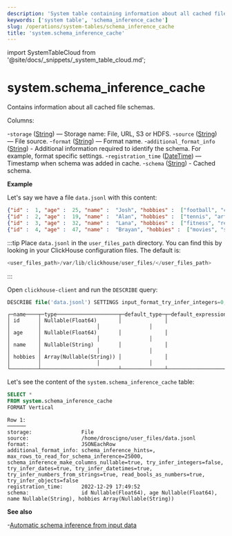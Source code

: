 ```yaml
---
description: 'System table containing information about all cached file schemas.'
keywords: ['system table', 'schema_inference_cache']
slug: /operations/system-tables/schema_inference_cache
title: 'system.schema_inference_cache'
---
```


import SystemTableCloud from '@site/docs/_snippets/_system_table_cloud.md';

# system.schema_inference_cache

<SystemTableCloud/>

Contains information about all cached file schemas.

Columns:

-`storage` ([String](/sql-reference/data-types/string.md)) — Storage name: File, URL, S3 or HDFS.
-`source` ([String](/sql-reference/data-types/string.md)) — File source.
-`format` ([String](/sql-reference/data-types/string.md)) — Format name.
-`additional_format_info` ([String](/sql-reference/data-types/string.md)) - Additional information required to identify the schema. For example, format specific settings.
-`registration_time` ([DateTime](/sql-reference/data-types/datetime.md)) — Timestamp when schema was added in cache.
-`schema` ([String](/sql-reference/data-types/string.md)) - Cached schema.

**Example**

Let's say we have a file `data.jsonl` with this content:

```json
{"id" :  1, "age" :  25, "name" :  "Josh", "hobbies" :  ["football", "cooking", "music"]}
{"id" :  2, "age" :  19, "name" :  "Alan", "hobbies" :  ["tennis", "art"]}
{"id" :  3, "age" :  32, "name" :  "Lana", "hobbies" :  ["fitness", "reading", "shopping"]}
{"id" :  4, "age" :  47, "name" :  "Brayan", "hobbies" :  ["movies", "skydiving"]}
```

:::tip
Place `data.jsonl` in the `user_files_path` directory.  You can find this by looking
in your ClickHouse configuration files. The default is:

```sql
<user_files_path>/var/lib/clickhouse/user_files/</user_files_path>
```

:::

Open `clickhouse-client` and run the `DESCRIBE` query:

```sql
DESCRIBE file('data.jsonl') SETTINGS input_format_try_infer_integers=0;
```

```response
┌─name────┬─type────────────────────┬─default_type─┬─default_expression─┬─comment─┬─codec_expression─┬─ttl_expression─┐
│ id      │ Nullable(Float64)       │              │                    │         │                  │                │
│ age     │ Nullable(Float64)       │              │                    │         │                  │                │
│ name    │ Nullable(String)        │              │                    │         │                  │                │
│ hobbies │ Array(Nullable(String)) │              │                    │         │                  │                │
└─────────┴─────────────────────────┴──────────────┴────────────────────┴─────────┴──────────────────┴────────────────┘
```

Let's see the content of the `system.schema_inference_cache` table:

```sql
SELECT *
FROM system.schema_inference_cache
FORMAT Vertical
```

```response
Row 1:
──────
storage:                File
source:                 /home/droscigno/user_files/data.jsonl
format:                 JSONEachRow
additional_format_info: schema_inference_hints=, max_rows_to_read_for_schema_inference=25000, schema_inference_make_columns_nullable=true, try_infer_integers=false, try_infer_dates=true, try_infer_datetimes=true, try_infer_numbers_from_strings=true, read_bools_as_numbers=true, try_infer_objects=false
registration_time:      2022-12-29 17:49:52
schema:                 id Nullable(Float64), age Nullable(Float64), name Nullable(String), hobbies Array(Nullable(String))
```

**See also**

-[Automatic schema inference from input data](/interfaces/schema-inference.md)
